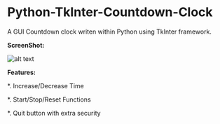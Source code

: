 # Python-TkInter-Countdown-Clock
A GUI Countdown clock writen within Python using TkInter framework.

**ScreenShot:**

![alt text](https://github.com/Jacko18/Python-TkInter-Countdown-Clock/blob/master/Screenshot.png)

**Features:**

*. Increase/Decrease Time

*. Start/Stop/Reset Functions

*. Quit button with extra security
